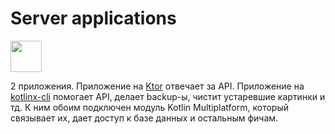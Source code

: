 Server applications
===

<img src="/km-shop/images/ic_cli.png" width="50px">

2 приложения.
Приложение на [Ktor](https://ktor.io/) отвечает за API.
Приложение на [kotlinx-cli](https://github.com/Kotlin/kotlinx-cli) помогает API, делает backup-ы, чистит устаревшие картинки и тд.
К ним обоим подключен модуль Kotlin Multiplatform, который связывает их, дает доступ к базе данных и остальным фичам.